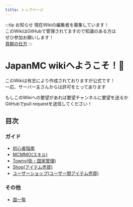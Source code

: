 ```yaml
---
title: トップページ
---
```


:::tip お知らせ
現在Wikiの編集者を募集しています！  
このWikiはGitHubで管理されてますので知識のある方は  
ぜひ参加お願いします！  
[貢献の仕方](/how-to/contribute.html)
:::

# JapanMC wikiへようこそ！🎉
このWikiは有志により作成されておりますが公式です！  
一応、サーバー主さんからは許可をとってあります  

もしこのWikiへの要望があれば要望チャンネルに要望を送るか  
GitHubでpull requestを送信してください！

## 目次
### ガイド
- [初心者指南](/guides/first)
- [MCMMO(スキル)](/guides/mcmmo.md)
- [Towny(街・国家管理)](/guides/towny.md)
- [Shop(アイテム売買)](/guides/shop.md)
- [ユーザーショップ(ユーザー間アイテム売買)](/guides/user-shop.md)

### その他
- [国一覧](/nation/index.md)